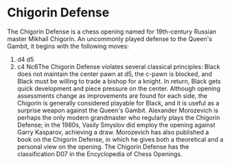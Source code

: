 # Chigorin Defense

The Chigorin Defense is a chess opening named for 19th-century Russian master Mikhail Chigorin. An uncommonly played defense to the Queen's Gambit, it begins with the following moves:

1. d4 d5
2. c4 Nc6The Chigorin Defense violates several classical principles: Black does not maintain the center pawn at d5, the c-pawn is blocked, and Black must be willing to trade a bishop for a knight. In return, Black gets quick development and piece pressure on the center.
Although opening assessments change as improvements are found for each side, the Chigorin is generally considered playable for Black, and it is useful as a surprise weapon against the Queen's Gambit. Alexander Morozevich is perhaps the only modern grandmaster who regularly plays the Chigorin Defense; in the 1980s, Vasily Smyslov did employ the opening against Garry Kasparov, achieving a draw. Morozevich has also published a book on the Chigorin Defense, in which he gives both a theoretical and a personal view on the opening.
The Chigorin Defense has the classification D07 in the Encyclopedia of Chess Openings.


